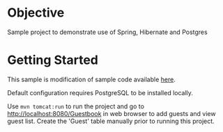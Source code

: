 # Objective

Sample project to demonstrate use of Spring, Hibernate and Postgres

# Getting Started

This sample is modification of sample code available [here](http://support.cloudfoundry.com/entries/20470268-postgresql-for-micro-cloud-foundry-spring-tutorial). 

Default configuration requires PostgreSQL to be installed locally. 

Use `mvn tomcat:run` to run the project and go to [http://localhost:8080/Guestbook](http://localhost:8080/Guestbook) in web browser to add guests and view guest list. Create the 'Guest' table manually prior to running this project.

